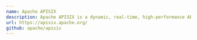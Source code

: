 ```yaml
---
name: Apache APISIX
description: Apache APISIX is a dynamic, real-time, high-performance API gateway providing rich traffic management features such as load balancing, dynamic upstream, canary release, observability, etc. As a cloud-native API gateway, Apache APISIX already can support GraphQL syntax at the beginning of its design. Efficiently matching GraphQL statements carried in requests can filter out abnormal traffic to further ensure security. For more information, please visit [How to Use GraphQL with API Gateway Apache APISIX](https://apisix.apache.org/blog/2022/03/02/apisix-integration-graphql-plugin/)
url: https://apisix.apache.org/
github: apache/apisix
---
```

